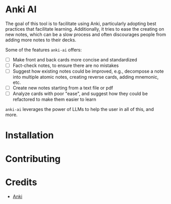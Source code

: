 # Anki AI

The goal of this tool is to facilitate using Anki, particularly adopting best practices that facilitate learning. Additionally, it tries to ease the creating on new notes, which can be a slow process and often discourages people from adding more notes to their decks.

Some of the features `anki-ai` offers:

- [ ] Make front and back cards more concise and standardized
- [ ] Fact-check notes, to ensure there are no mistakes
- [ ] Suggest how existing notes could be improved, e.g., decompose a note into multiple atomic notes, creating reverse cards, adding mnemonic, etc.
- [ ] Create new notes starting from a text file or pdf
- [ ] Analyze cards with poor "ease", and suggest how they could be refactored to make them easier to learn

`anki-ai` leverages the power of LLMs to help the user in all of this, and more. 

# Installation

# Contributing

# Credits

- [Anki](https://apps.ankiweb.net/)
